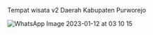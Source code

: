 Tempat wisata v2
Daerah Kabupaten Purworejo


![WhatsApp Image 2023-01-12 at 03 10 15](https://user-images.githubusercontent.com/117345047/212277616-bed6a4ff-567a-4487-9063-103d203e983f.jpg)

